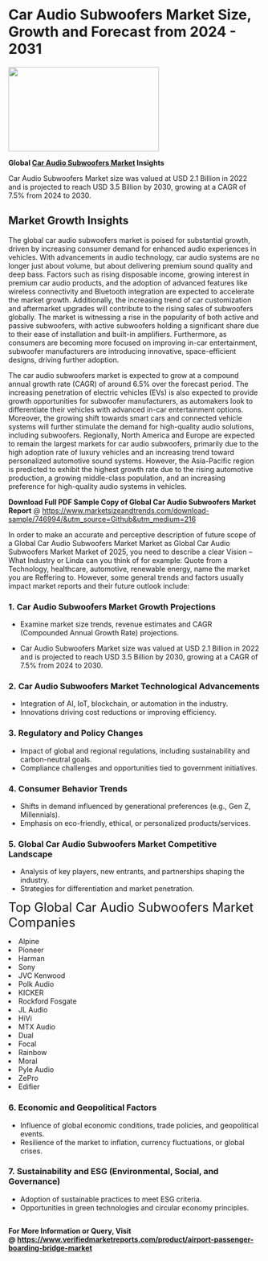 <H1>Car Audio Subwoofers Market Size, Growth and Forecast from 2024 - 2031</H1><img class="aligncenter size-medium wp-image-584254" src="https://thirdeyenews.in/wp-content/uploads/2024/09/Global-Market-Research-300x168.jpeg" alt="" width="300" height="168" /><p><strong>Global&nbsp;<a href="https://www.marketsizeandtrends.com/download-sample/746994/&amp;utm_source=Github&utm_medium=216">Car Audio Subwoofers Market</a> Insights</strong></p><p>Car Audio Subwoofers Market size was valued at USD 2.1 Billion in 2022 and is projected to reach USD 3.5 Billion by 2030, growing at a CAGR of 7.5% from 2024 to 2030.</p><p><h2>Market Growth Insights</h2> <p>The global car audio subwoofers market is poised for substantial growth, driven by increasing consumer demand for enhanced audio experiences in vehicles. With advancements in audio technology, car audio systems are no longer just about volume, but about delivering premium sound quality and deep bass. Factors such as rising disposable income, growing interest in premium car audio products, and the adoption of advanced features like wireless connectivity and Bluetooth integration are expected to accelerate the market growth. Additionally, the increasing trend of car customization and aftermarket upgrades will contribute to the rising sales of subwoofers globally. The market is witnessing a rise in the popularity of both active and passive subwoofers, with active subwoofers holding a significant share due to their ease of installation and built-in amplifiers. Furthermore, as consumers are becoming more focused on improving in-car entertainment, subwoofer manufacturers are introducing innovative, space-efficient designs, driving further adoption. </p> <p>The car audio subwoofers market is expected to grow at a compound annual growth rate (CAGR) of around 6.5% over the forecast period. The increasing penetration of electric vehicles (EVs) is also expected to provide growth opportunities for subwoofer manufacturers, as automakers look to differentiate their vehicles with advanced in-car entertainment options. Moreover, the growing shift towards smart cars and connected vehicle systems will further stimulate the demand for high-quality audio solutions, including subwoofers. Regionally, North America and Europe are expected to remain the largest markets for car audio subwoofers, primarily due to the high adoption rate of luxury vehicles and an increasing trend toward personalized automotive sound systems. However, the Asia-Pacific region is predicted to exhibit the highest growth rate due to the rising automotive production, a growing middle-class population, and an increasing preference for high-quality audio systems in vehicles. </p><p><span class=""><strong>Download Full PDF Sample Copy of Global Car Audio Subwoofers Market Report</strong> @ <a href="https://www.marketsizeandtrends.com/download-sample/746994/&amp;utm_source=Github&utm_medium=216" target="_blank">https://www.marketsizeandtrends.com/download-sample/746994/&amp;utm_source=Github&utm_medium=216</a></span></p><p>In order to make an accurate and perceptive description of future scope of a Global&nbsp;Car Audio Subwoofers Market Market as Global&nbsp;Car Audio Subwoofers Market Market of 2025, you need to describe a clear Vision &ndash; What Industry or Linda can you think of for example: Quote from a Technology, healthcare, automotive, renewable energy, name the market you are Reffering to. However, some general trends and factors usually impact market reports and their future outlook include:</p><h3>1.&nbsp;<strong>Car Audio Subwoofers Market Growth Projections</strong></h3><ul><li>Examine market size trends, revenue estimates and CAGR (Compounded Annual Growth Rate) projections.</li><li><p>Car Audio Subwoofers Market size was valued at USD 2.1 Billion in 2022 and is projected to reach USD 3.5 Billion by 2030, growing at a CAGR of 7.5% from 2024 to 2030.</p></li></ul><h3>2.&nbsp;<strong>Car Audio Subwoofers Market Technological Advancements</strong></h3><ul><li>Integration of AI, IoT, blockchain, or automation in the industry.</li><li>Innovations driving cost reductions or improving efficiency.</li></ul><h3>3.&nbsp;<strong>Regulatory and Policy Changes</strong></h3><ul><li>Impact of global and regional regulations, including sustainability and carbon-neutral goals.</li><li>Compliance challenges and opportunities tied to government initiatives.</li></ul><h3>4.&nbsp;<strong>Consumer Behavior Trends</strong></h3><ul><li>Shifts in demand influenced by generational preferences (e.g., Gen Z, Millennials).</li><li>Emphasis on eco-friendly, ethical, or personalized products/services.</li></ul><h3>5.&nbsp;<strong>Global Car Audio Subwoofers Market Competitive Landscape</strong></h3><ul><li>Analysis of key players, new entrants, and partnerships shaping the industry.</li><li>Strategies for differentiation and market penetration.</li></ul><p data-pm-slice="1 1 []"><span style="color: inherit; font-family: inherit; font-size: 25px;">Top Global Car Audio Subwoofers Market Companies</span></p><div class="" data-test-id=""><p><li>Alpine</li><li> Pioneer</li><li> Harman</li><li> Sony</li><li> JVC Kenwood</li><li> Polk Audio</li><li> KICKER</li><li> Rockford Fosgate</li><li> JL Audio</li><li> HiVi</li><li> MTX Audio</li><li> Dual</li><li> Focal</li><li> Rainbow</li><li> Moral</li><li> Pyle Audio</li><li> ZePro</li><li> Edifier</li></p></div><h3>6.&nbsp;<strong>Economic and Geopolitical Factors</strong></h3><ul><li>Influence of global economic conditions, trade policies, and geopolitical events.</li><li>Resilience of the market to inflation, currency fluctuations, or global crises.</li></ul><h3>7.&nbsp;<strong>Sustainability and ESG (Environmental, Social, and Governance)</strong></h3><ul><li>Adoption of sustainable practices to meet ESG criteria.</li><li>Opportunities in green technologies and circular economy principles.</li></ul><h2><strong style="font-size: 14px;">For More Information or Query, Visit @&nbsp;</strong><a style="background-color: #ffffff; font-size: 14px;" href="https://www.marketsizeandtrends.com/report/car-audio-subwoofers-market/" target="_blank">https://www.verifiedmarketreports.com/product/airport-passenger-boarding-bridge-market</a></h2>
